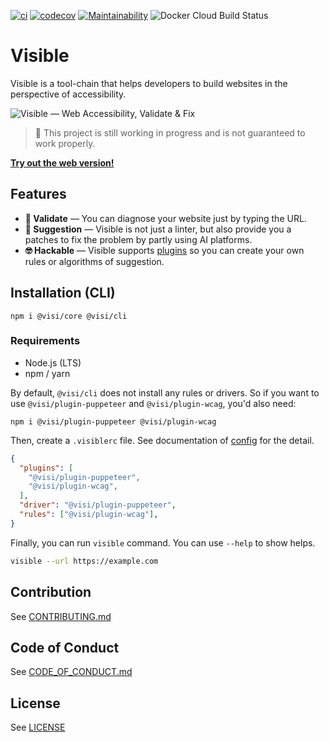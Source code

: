 [![ci](https://github.com/visible/visible/workflows/CI/badge.svg)](https://github.com/visible/visible/actions)
[![codecov](https://codecov.io/gh/visible/visible/branch/develop/graph/badge.svg)](https://codecov.io/gh/visible/visible)
[![Maintainability](https://api.codeclimate.com/v1/badges/d884597fcb0463f492c1/maintainability)](https://codeclimate.com/github/visible/visible/maintainability)
![Docker Cloud Build Status](https://img.shields.io/docker/cloud/build/visiblehq/web)

# Visible

Visible is a tool-chain that helps developers to build websites in the perspective of accessibility.

![Visible ― Web Accessibility, Validate & Fix](https://i.imgur.com/biUgesU.png)

> 🚧 This project is still working in progress and is not guaranteed to work properly.

**[Try out the web version!](https://visi.dev)**

## Features

- **🔎 Validate** ― You can diagnose your website just by typing the URL.
- **🤖 Suggestion** ― Visible is not just a linter, but also provide you a patches to fix the problem by partly using AI platforms.
- **🤓 Hackable** ― Visible supports [plugins](https://github.com/visible/visible/blob/develop/docs/plugin.md) so you can create your own rules or algorithms of suggestion.

## Installation (CLI)

```
npm i @visi/core @visi/cli
```

### Requirements
- Node.js (LTS)
- npm / yarn

By default, `@visi/cli` does not install any rules or drivers. So if you want to use `@visi/plugin-puppeteer` and `@visi/plugin-wcag`, you'd also need:

```
npm i @visi/plugin-puppeteer @visi/plugin-wcag
```

Then, create a `.visiblerc` file. See documentation of [config](https://github.com/visible/visible/blob/develop/docs/config.md) for the detail.

```json
{
  "plugins": [
    "@visi/plugin-puppeteer",
    "@visi/plugin-wcag",
  ],
  "driver": "@visi/plugin-puppeteer",
  "rules": ["@visi/plugin-wcag"],
}
```

Finally, you can run `visible` command. You can use `--help` to show helps.

```sh
visible --url https://example.com
```

## Contribution

See [CONTRIBUTING.md](https://github.com/visible/visible/blob/develop/CONTRIBUTING.md)

## Code of Conduct

See [CODE_OF_CONDUCT.md](https://github.com/visible/visible/blob/develop/CODE_OF_CONDUCT.md)

## License

See [LICENSE](https://github.com/visible/visible/blob/develop/LICENSE)
